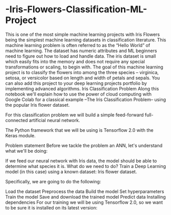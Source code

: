 # -Iris-Flowers-Classification-ML-Project
This is one of the most simple machine learning projects with Iris Flowers being the simplest machine learning datasets in classification literature. This machine learning problem is often referred to as the “Hello World” of machine learning. The dataset has numeric attributes and ML beginners need to figure out how to load and handle data. The iris dataset is small which easily fits into the memory and does not require any special transformations or scaling, to begin with.
The goal of this machine learning project is to classify the flowers into among the three species – virginica, setosa, or versicolor based on length and width of petals and sepals. You can also add this project to your deep learning projects portfolio by implementing advanced algorithms.
Iris Classification Problem
Along this notebook we'll explain how to use the power of cloud computing with Google Colab for a classical example –The Iris Classification Problem– using the popular Iris flower dataset.

For this classification problem we will build a simple feed-forward full-connected artificial neural network.

The Python framework that we will be using is Tensorflow 2.0 with the Keras module.

Problem statement
Before we tackle the problem an ANN, let's understand what we'll be doing:

If we feed our neural network with Iris data, the model should be able to determine what species it is.
What do we need to do?
Train a Deep Learning model (in this case) using a known dataset: Iris flower dataset.

Specifically, we are going to do the following:

Load the dataset
Preprocess the data
Build the model
Set hyperparameters
Train the model
Save and download the trained model
Predict data
Installing dependencies
For our training we will be using Tensorflow 2.0, so we want to be sure it is installed on its latest version:

